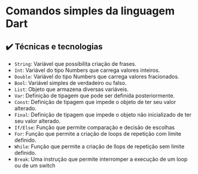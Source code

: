 # Comandos simples da linguagem Dart

## ✔️ Técnicas e tecnologias
- `String`: Variável que possibilita criação de frases. 
- `Int`: Variável do tipo Numbers que carrega valores inteiros.
- `Double`: Variável do tipo Numbers que carrega valores fracionados.
- `Bool`: Variável simples de verdadeiro ou falso.
- `List`: Objeto que armazena diversas variáveis.
- `Var`: Definição de tipagem que pode ser definida posteriormente.
- `Const`: Definição de tipagem que impede o objeto de ter seu valor alterado.
- `Final`: Definição de tipagem que impede o objeto não inicializado de ter seu valor alterado.
- `If/Else`: Função que permite comparação e decisão de escolhas
- `For`: Função que permite a criação de loops de repetição com limite definido. 
- `While`: Função que permite a criação de llops de repetição sem limite definido.
- `Break`: Uma instrução que permite interromper a execução de um loop ou de um switch
